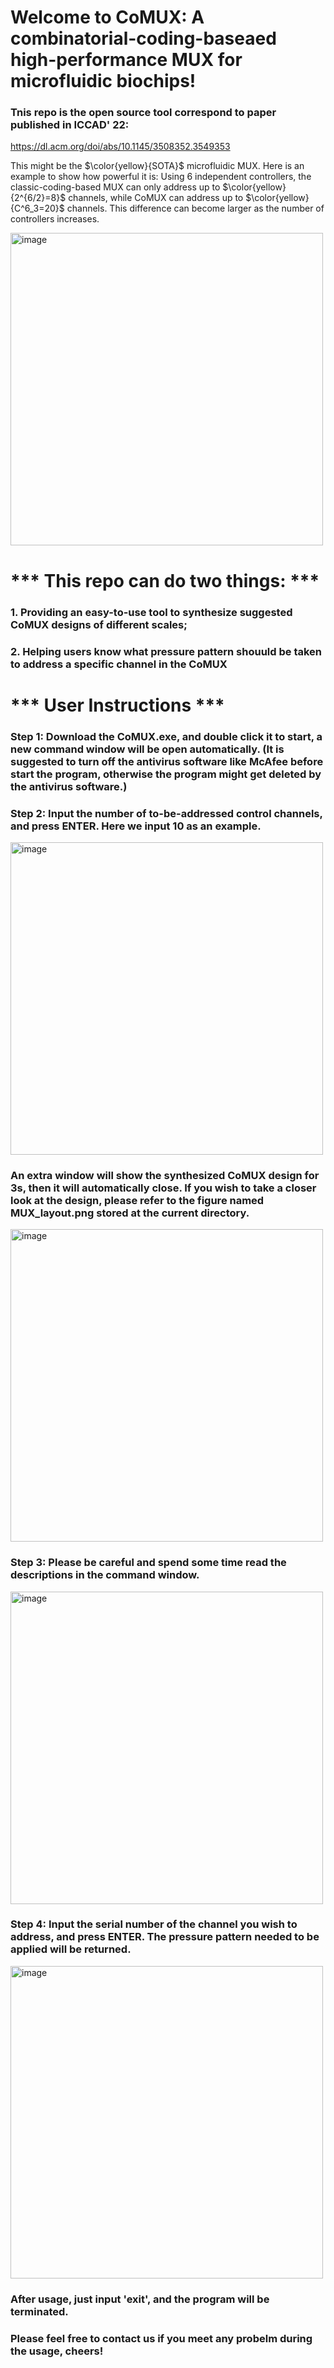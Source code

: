 # Welcome to CoMUX: A combinatorial-coding-baseaed high-performance MUX for microfluidic biochips!
### Tnis repo is the open source tool correspond to paper published in ICCAD' 22:
https://dl.acm.org/doi/abs/10.1145/3508352.3549353

This might be the $\color{yellow}{SOTA}$ microfluidic MUX. Here is an example to show how powerful it is:
Using 6 independent controllers, the classic-coding-based MUX can only address up to $\color{yellow}{2^{6/2}=8}$ channels, while CoMUX can address up to $\color{yellow}{C^6_3=20}$ channels.
This difference can become larger as the number of controllers increases.

<img width="500" alt="image" src="https://github.com/syliang1999/CoMUX/assets/111522473/f4a6e5ad-8895-4d60-bb79-75a9fe42a153">

# *** This repo can do two things: ***
### 1. Providing an easy-to-use tool to synthesize suggested CoMUX designs of different scales;
### 2. Helping users know what pressure pattern shouuld be taken to address a specific channel in the CoMUX

# *** User Instructions ***
### Step 1: Download the CoMUX.exe, and double click it to start, a new command window will be open automatically. (It is suggested to turn off the antivirus software like McAfee before start the program, otherwise the program might get deleted by the antivirus software.)
### Step 2: Input the number of to-be-addressed control channels, and press ENTER. Here we input 10 as an example.
<img width="500" alt="image" src="https://github.com/syliang1999/CoMUX/assets/111522473/76d5b71d-3706-4bc1-b3bf-72fe6e0b604f">

### An extra window will show the synthesized CoMUX design for 3s, then it will automatically close. If you wish to take a closer look at the design, please refer to the figure named MUX_layout.png stored at the current directory.
<img width="500" alt="image" src="https://github.com/syliang1999/CoMUX/assets/111522473/0c290eee-6ad2-49ef-9987-be655f74ea2d">

### Step 3: Please be careful and spend some time read the descriptions in the command window.
<img width="500" alt="image" src="https://github.com/syliang1999/CoMUX/assets/111522473/e06cbf11-6737-491c-a781-406abbb2093d">

### Step 4: Input the serial number of the channel you wish to address, and press ENTER. The pressure pattern needed to be applied will be returned.
<img width="500" alt="image" src="https://github.com/syliang1999/CoMUX/assets/111522473/6193672d-932a-441b-85c1-8c28e2113a18">

### After usage, just input 'exit', and the program will be terminated.

### Please feel free to contact us if you meet any probelm during the usage, cheers!
